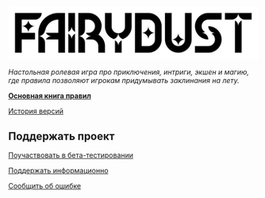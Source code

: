 ![FAIRIDUST](img/logo.png)

_Настольная ролевая игра про приключения, интриги, экшен и магию,_
_где правила позволяют игрокам придумывать заклинания на лету._

**[Основная книга правил](a_corebook/index.md)**

[История версий](./versions.md)

## Поддержать проект

[Поучаствовать в бета-тестировании](support/beta.md)

[Поддержать информационно](support/info.md)

[Сообщить об ошибке](support/report.md)